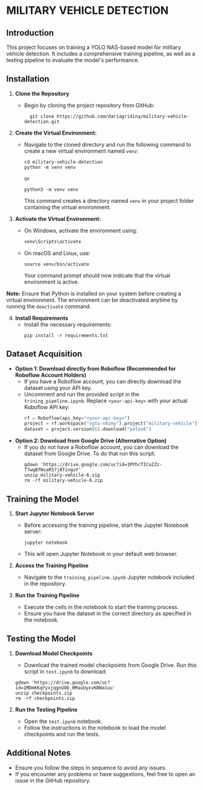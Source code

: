 # MILITARY VEHICLE DETECTION

## Introduction
This project focuses on training a YOLO NAS-based model for military vehicle detection.
It includes a comprehensive training pipeline, as well as a testing pipeline to evaluate the model's performance.

## Installation
1. **Clone the Repository**
   - Begin by cloning the project repository from GitHub:
     ```shell
       git clone https://github.com/dariagridina/military-vehicle-detection.git
     ```

2. **Create the Virtual Environment:**
   - Navigate to the cloned directory and run the following command to create a new virtual environment named `venv`:
     ```shell
     cd military-vehicle-detection
     python -m venv venv
     ```
     or 
     ```shell
     python3 -m venv venv
     ```
     This command creates a directory named `venv` in your project folder containing the virtual environment.


3. **Activate the Virtual Environment:**
   - On Windows, activate the environment using:
     ```cmd
     venv\Scripts\activate
     ```
   - On macOS and Linux, use:
     ```shell
     source venv/bin/activate
     ```
     Your command prompt should now indicate that the virtual environment is active.

**Note:** Ensure that Python is installed on your system before creating a virtual environment. The environment can be deactivated anytime by running the `deactivate` command.

4. **Install Requirements**
   - Install the necessary requirements:
     ```shell
     pip install -r requirements.txt
     ```
## Dataset Acquisition
- **Option 1: Download directly from Roboflow (Recommended for Roboflow Account Holders)**
  - If you have a Roboflow account, you can directly download the dataset using your API key.
  - Uncomment and run the provided script in the `trining_pipeline.ipynb`. Replace `<your-api-key>` with your actual Roboflow API key:
    ```python
    rf = Roboflow(api_key="<your-api-key>")
    project = rf.workspace("vgtu-n8zmy").project("military-vehicle")
    dataset = project.version(6).download("yolov8")
    ```
- **Option 2: Download from Google Drive (Alternative Option)**
  - If you do not have a Roboflow account, you can download the dataset from Google Drive. To do that run this script:
    ```shell
    gdown 'https://drive.google.com/uc?id=1MYhcTICu2Zz-T7wqBfWsaR57j8TingvY'
    unzip military-vehicle-6.zip
    rm -rf military-vehicle-6.zip
    ```

## Training the Model
1. **Start Jupyter Notebook Server**
   - Before accessing the training pipeline, start the Jupyter Notebook server:
     ```shell
     jupyter notebook
     ```
   - This will open Jupyter Notebook in your default web browser.


2. **Access the Training Pipeline**
   - Navigate to the `training_pipeline.ipynb` Jupyter notebook included in the repository.


3. **Run the Training Pipeline**
   - Execute the cells in the notebook to start the training process.
   - Ensure you have the dataset in the correct directory as specified in the notebook.

## Testing the Model
1. **Download Model Checkpoints**
   - Download the trained model checkpoints from Google Drive. Run this script in `test.ipynb` to download:
    ```shell
    gdown 'https://drive.google.com/uc?id=1MDmKKqYyxjqgnU8b_HMauUyxvKBWa1uu'
    unzip checkpoints.zip
    rm -rf checkpoints.zip
   ```

2. **Run the Testing Pipeline**
   - Open the `test.ipynb` notebook.
   - Follow the instructions in the notebook to load the model checkpoints and run the tests.

## Additional Notes
- Ensure you follow the steps in sequence to avoid any issues.
- If you encounter any problems or have suggestions, feel free to open an issue in the GitHub repository.
